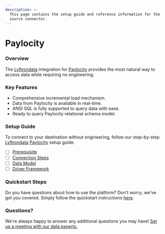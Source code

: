 ```yaml
---
description: >-
  This page contains the setup guide and reference information for the Paylocity
  source connector.
---
```


# Paylocity

### Overview

The [Lyftrondata](https://www.lyftrondata.com/) integration for [Paylocity](https://lyftron.com/integrations/paylocity/) provides the most natural way to access data while requiring no engineering.

### Key Features

* Comprehensive incremental load mechanism.
* Data from Paylocity is available in real-time.
* ANSI SQL is fully supported to query data with ease.
* Ready to query Paylocity relational schema model.

### Setup Guide

To connect to your destination without engineering, follow our step-by-step [Lyftrondata](https://www.lyftrondata.com/) [Paylocity](None/) setup guide.

* [ ] [Prerequisite](prerequisite.md)
* [ ] [Connection Steps](connection-steps.md)
* [ ] [Data Model](data-model/erd.md)
* [ ] [Driver Framework](driver-framework/)

### Quickstart Steps

Do you have questions about how to use the platform? Don't worry; we've got you covered. Simply follow the quickstart instructions [here](../../).

### Questions? <a href="#questions" id="questions"></a>

We're always happy to answer any additional questions you may have! [Set up a meeting with our data experts.](https://www.lyftrondata.com/book-a-meeting/)
